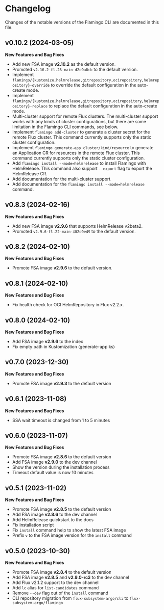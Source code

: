 # Changelog

Changes of the notable versions of the Flamingo CLI are documented in this file. 

## v0.10.2 (2024-03-05)

**New Features and Bug Fixes**

  * Add new FSA image **v2.10.2** as the default version.
  * Promoted `v2.10.2-fl.23-main-d2c9a8cb` to the default version.
  * Implement `flamingo/{kustomize,helmrelease,gitrepository,ocirepository,helmrepository}-override` to override the default configuration in the auto-create mode.
  * Implement `flamingo/{kustomize,helmrelease,gitrepository,ocirepository,helmrepository}-replace` to replace the default configuration in the auto-create mode.
  * Multi-cluster support for remote Flux clusters. The multi-cluster support works with any kinds of cluster configurations, but there are some limitation in the Flamingo CLI commands, see below.
  * Implement `flamingo add-cluster` to generate a cluster secret for the remote Flux cluster. This command currently supports only the static cluster configuration. 
  * Implement `flamingo generate-app cluster/kind/resource` to generate an Application CR for resources in the remote Flux cluster. This command currently supports only the static cluster configuration.
  * Add `flamingo install --mode=helmrelease` to install Flamingo with HelmRelease. This command also support `--export` flag to export the HelmRelease CR.
  * Add documentation for the multi-cluster support.
  * Add documentation for the `flamingo install --mode=helmrelease` command.

## v0.8.3 (2024-02-16)

**New Features and Bug Fixes**

  * Add new FSA image **v2.9.6** that supports HelmRelease v2beta2.
  * Promoted `v2.9.6-fl.22-main-402c9e49` to the default version.

## v0.8.2 (2024-02-10)

**New Features and Bug Fixes**

  * Promote FSA image **v2.9.6** to the default version.

## v0.8.1 (2024-02-10)

**New Features and Bug Fixes**

  * Fix health check for OCI HelmRepository in Flux v2.2.x.

## v0.8.0 (2024-02-10)

**New Features and Bug Fixes**

  * Add FSA image **v2.9.6** to the index
  * Fix empty path in Kustomization (generate-app ks)

## v0.7.0 (2023-12-30)

**New Features and Bug Fixes**

  * Promote FSA image **v2.9.3** to the default version

## v0.6.1 (2023-11-08)

**New Features and Bug Fixes**

  * SSA wait timeout is changed from 1 to 5 minutes

## v0.6.0 (2023-11-07)

**New Features and Bug Fixes**

  * Promote FSA image **v2.8.6** to the default version
  * Add FSA image **v2.9.0** to the dev channel
  * Show the version during the installation process
  * Timeout default value is now 10 minutes

## v0.5.1 (2023-11-02)

**New Features and Bug Fixes**
  * Promote FSA image **v2.8.5** to the default version
  * Add FSA image **v2.8.6** to the dev channel
  * Add HelmRelease quickstart to the docs
  * Fix installation script
  * Fix `install` command help to show the latest FSA image
  * Prefix `v` to the FSA image version for the `install` command

## v0.5.0 (2023-10-30)

**New Features and Bug Fixes**
  * Promote FSA image **v2.8.4** to the default version
  * Add FSA image **v2.8.5** and **v2.9.0-rc3** to the dev channel
  * Add Flux v2.1.2 support to the dev channel 
  * Add `lc` alias for `list-candidates` command
  * Remove `--dev` flag out of the `install` command
  * CLI repository migration from `flux-subsystem-argo/cli` to `flux-subsystem-argo/flamingo`
